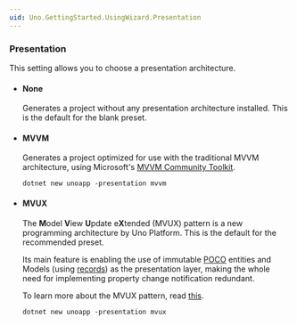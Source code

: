 ```yaml
---
uid: Uno.GettingStarted.UsingWizard.Presentation
---
```


### Presentation
This setting allows you to choose a presentation architecture.

- #### None
    Generates a project without any presentation architecture installed. This is the default for the blank preset.

- #### MVVM
    Generates a project optimized for use with the traditional MVVM architecture, using Microsoft's [MVVM Community Toolkit](https://learn.microsoft.com/en-us/dotnet/communitytoolkit/mvvm).

    ```
    dotnet new unoapp -presentation mvvm
    ```

- #### MVUX
    The **M**odel **V**iew **U**pdate e**X**tended (MVUX) pattern is a new programming architecture by Uno Platform. This is the default for the recommended preset.

    Its main feature is enabling the use of immutable [POCO](https://en.wikipedia.org/wiki/Plain_old_CLR_object) entities and Models (using [records](https://learn.microsoft.com/en-us/dotnet/csharp/whats-new/tutorials/records)) as the presentation layer, making the whole need for implementing property change notification redundant.  

    To learn more about the MVUX pattern, read [this](xref:Overview.Mvux.Overview).


    ```
    dotnet new unoapp -presentation mvux
    ```
